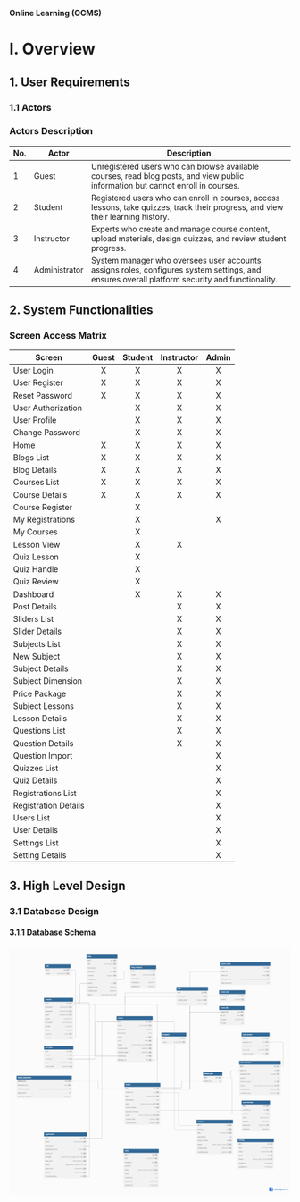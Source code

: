 **Online Learning (OCMS)**


# I. Overview

## 1. User Requirements

### 1.1 Actors

### Actors Description

| No. | Actor       | Description                                                                 |
|-----|-------------|-----------------------------------------------------------------------------|
| 1   | Guest       | Unregistered users who can browse available courses, read blog posts, and view public information but cannot enroll in courses. |
| 2   | Student     | Registered users who can enroll in courses, access lessons, take quizzes, track their progress, and view their learning history. |
| 3   | Instructor  | Experts who create and manage course content, upload materials, design quizzes, and review student progress. |
| 4   | Administrator | System manager who oversees user accounts, assigns roles, configures system settings, and ensures overall platform security and functionality. |


## 2. System Functionalities
### Screen Access Matrix

| Screen              | Guest | Student | Instructor | Admin |
|---------------------|:-----:|:-------:|:----------:|:-----:|
| User Login          |   X   |    X    |     X      |   X   |
| User Register       |   X   |    X    |     X      |   X   |
| Reset Password      |   X   |    X    |     X      |   X   |
| User Authorization  |       |    X    |     X      |   X   |
| User Profile        |       |    X    |     X      |   X   |
| Change Password     |       |    X    |     X      |   X   |
| Home                |   X   |    X    |     X      |   X   |
| Blogs List          |   X   |    X    |     X      |   X   |
| Blog Details        |   X   |    X    |     X      |   X   |
| Courses List        |   X   |    X    |     X      |   X   |
| Course Details      |   X   |    X    |     X      |   X   |
| Course Register     |       |    X    |            |       |
| My Registrations    |       |    X    |            |   X   |
| My Courses          |       |    X    |            |       |
| Lesson View         |       |    X    |     X      |       |
| Quiz Lesson         |       |    X    |            |       |
| Quiz Handle         |       |    X    |            |       |
| Quiz Review         |       |    X    |            |       |
| Dashboard           |       |    X    |     X      |   X   |
| Post Details        |       |         |     X      |   X   |
| Sliders List        |       |         |     X      |   X   |
| Slider Details      |       |         |     X      |   X   |
| Subjects List       |       |         |     X      |   X   |
| New Subject         |       |         |     X      |   X   |
| Subject Details     |       |         |     X      |   X   |
| Subject Dimension   |       |         |     X      |   X   |
| Price Package       |       |         |     X      |   X   |
| Subject Lessons     |       |         |     X      |   X   |
| Lesson Details      |       |         |     X      |   X   |
| Questions List      |       |         |     X      |   X   |
| Question Details    |       |         |     X      |   X   |
| Question Import     |       |         |            |   X   |
| Quizzes List        |       |         |            |   X   |
| Quiz Details        |       |         |            |   X   |
| Registrations List  |       |         |            |   X   |
| Registration Details|       |         |            |   X   |
| Users List          |       |         |            |   X   |
| User Details        |       |         |            |   X   |
| Settings List       |       |         |            |   X   |
| Setting Details     |       |         |            |   X   |


## 3. High Level Design

### 3.1 Database Design


#### 3.1.1 Database Schema

![](images/media/image10.png)
